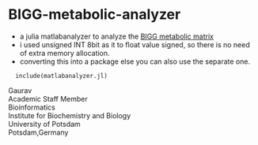 # BIGG-metabolic-analyzer

- a julia matlabanalyzer to analyze the [BIGG metabolic matrix](http://bigg.ucsd.edu/)
- i used unsigned INT 8bit as it to float value signed, so there is no need of extra memory allocation.
- converting this into a package else you can also use the separate one.

```
  include(matlabanalyzer.jl)
```

Gaurav \
Academic Staff Member \
Bioinformatics \
Institute for Biochemistry and Biology \
University of Potsdam \
Potsdam,Germany

